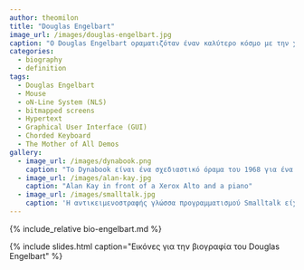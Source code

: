 ```yaml
---
author: theomilon
title: "Douglas Engelbart"
image_url: /images/douglas-engelbart.jpg
caption: "O Douglas Engelbart οραματιζόταν έναν καλύτερο κόσμο με την χρήση υπολογιστών. Ήταν από τους πρωτεργάτες της αλληλεπίδρασης ανθρώπου - υπολογιστή, και πατέρας των οθονών bitmap, του mouse, του hypertext, και του γραφικού περιβάλλοντος (GUI)."
categories:
  - biography
  - definition
tags:
  - Douglas Engelbart
  - Mouse
  - oN-Line System (NLS)
  - bitmapped screens
  - Hypertext 
  - Graphical User Interface (GUI)
  - Chorded Keyboard
  - The Mother of All Demos
gallery:
  - image_url: /images/dynabook.png
    caption: "Το Dynabook είναι ένα σχεδιαστικό όραμα του 1968 για ένα φορητό υπολογιστή τύπου τάμπλετ από τον Alan Kay που απευθύνεται σε παιδιά και μπορεί να προγραμματιστεί με στόχο την προσωπική έκφραση και την επεξεργασία της πληροφορίας"
  - image_url: /images/alan-kay.jpg
    caption: "Alan Kay in front of a Xerox Alto and a piano"
  - image_url: /images/smalltalk.jpg
    caption: 'Η αντικειμενοστραφής γλώσσα προγραμματισμού Smalltalk είχε έμφαση σε οντότητες υψηλού επιπέδου και στην διάδραση με τον χρήστη και έτσι διευκόλυνε την κατασκευή και τις δοκιμές του λογισμικού που τελικά οδήγησε στους πρώτους επιτυχημένους εμπορικά επιτραπέζιους υπολογιστές'
---
```


{% include_relative bio-engelbart.md %}

{% include slides.html caption="Εικόνες για την βιογραφία του Douglas Engelbart" %}
